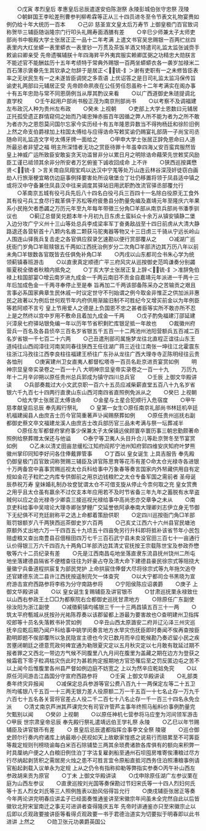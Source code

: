 <!-- { "loadSidebar": true } -->
　　○戊寅  孝烈皇后  孝惠皇后忌辰遣遂安伯陈澍祭  永陵彭城伯张守忠祭  茂陵
　　○朝鲜国王李昖差刑曹参判柳希霖等正从三十四员进冬至令节表文礼物宴赉如例仍给十年大统历一百本
　　○己卯  慈圣宣文皇太后万寿节  上御皇极门百官致词称贺毕三辅臣随诣隆宗门行叩头礼赐寿面酒膳有差
　　○辛巳少师兼太子太师吏部尚书中极殿大学士张居正正一品十二年考满  上遣文书官吴忠赐银一百两纻丝四表里内大红坐蟒一表里蟒衣一表里钞一万贯及茶饭羊酒又特遣司礼监太监张诚赍手敕谕曰卿亲受  先帝遗嘱辅朕十年四海昇平外夷宾服实赖卿匡弼之功精忠大勋朕言不能述官不能酬兹历十五年考绩特于常典外赐银一百两坐蟒蟒衣各一袭岁加禄米二百石薄示褒眷先生其钦承之勿辞于是居正＜锍-釒＞谢有吏职有一之未修皆臣表率之无状民生有一之未遂皆臣调爕之多乖语  上优诏答之是日司礼监太监冯保传旨谕吏礼两部曰元辅居正受  先帝顾命夙夜在公任劳任怨虽称十二年考满实在阁办事十有五年忠勋与常不同恩荫例当从厚其酌议来看
　　○以广西道御史朱琏提调北直学校
　　○壬午起用户部尚书殷正茂为南京刑部尚书
　　○以考察不及调福建左布政沉人种为贵州左布政
　　○癸未  上视朝
　　○吏部上大学士恩数曰元辅居正托孤受遗正群情窥伺之始而乃竭忠殚赤振百年因循之弊人所不能为者为之所不敢为者亦为之恩怨莫问国尔忘家今实历经十有五年隆恩异数当不得拘杨廷和徐阶旧例  上然之命支伯爵禄加上柱国太傅给与应得诰命写敕奖谕仍赐宴礼部荫一子尚宝司丞随命司礼监造文字号太傅牙牌一面给之
　　○甲申大学士张居正辞免恩命曰人道所最忌者非望之福  明主所深惜者无功之赏臣待罪十年虽幸四海乂安百蛮宾服然皆  皇上神威广运所致臣安敢妄贪天功滥冒非分以累日月之明除诰命藉荣先世敕奖风励臣工谨已祗领其余非分所安者万乞俯鉴下诚收回成命  上不许
　　○狭西巡按龚懋贤＜锍-釒＞言关南自凤翔宝鸡以达汉中宁羗等处万山连云林谷深茂奸徒窃白画劫人行旅渐梗宜略仿边庭事例择要害处所设墩堡佥丁壮仍移置将领于凤县适中镇之或将汉中守备兼住凤县汉中往来调度其驿站旧用武职酌改流官驿丞部覆允行
　　○革南京五城有役弓兵先后八十四名白役弓兵三百四十一名除白役原无工食外其有役弓兵工食尽行裁革俱于苏松等府疲惫县分酌量免编及嘉靖元年至隆庆六年果系小民拖欠者悉蠲之万历元年至九年每年带徵三分角□羊部从南京兵部尚书潘季驯议也
　　○蓟辽总督吴兑题本年十月初九日东虏土蛮紏众十余万从镇安镇静二堡入边分攻广宁义州十三山等处总兵李成梁率军丁奋勇敌战至十四日前虏从大清大静路退还各营斩首十八颗内名酋二颗获马驼夷器等物又十三日虏三千骑从宁远长岭山人围连山驿我兵复击走之各官俱应叙录乞速勘以便行赏部覆从之
　　○减湖广巡抚衙门岁角□羊赃赎银五千两如江西抚治例岁分二次角□羊部济边其万历八年以前未角□羊银数各官既皆去任俱免补角□羊
　　○丙戌以山东都司佥书朱心学为统领蓟镇春班游击
　　○以直隶真定顺德广平三府风灾从巡按御史范鸣谦奏分别蠲赈夏税全徵者秋粮内抵免之
　　○丁亥大学士张居正复上辞＜锍-釒＞准辞免伯禄上柱国部宴○增云南岁进九成金一千两云南旧不贡金自嘉靖元年派进一千两十三年后加成色金一千两寻奉停止至是奉  旨再加二千两该部备陈采办之苦输贡之艰且言事必系国家典章生民休戚一时议定世守不刊始谓之例今取金非惟正之供加派非惠民之政著以为例后世何观节年内府供用渐踰旧制不可胜纪今又增买前金以为年例臣等若阿顺不言亏  皇上节用爱人之德是上负国恩不忠之甚者臣等实所不敢亦所不忍  上是之然终以宫中岁用不敷命且着加九成金一千两
　　○戊子酌免福建汀邵延建兴漳泉七府驿站银免编一年以历年节省积剩贮库银足抵一年故也
　　○裁徽州府营兵一百名及各县侦卒三百名岁省银五千五百一十二两池州池阳营额兵五百减二百名岁省银一千七百二十六两
　　○己丑遣刑部司属施梦龙往北直程正谊往山东王道纯往山西阎漳往河南吴同春往狭西王任往湖广蒋三近往江南张一坤往江北霍震东往浙江冯孜往江西李良柱往福建王桥往广东孙从龙往广西大理寺寺正陈明经往云贵各恤刑
　　○庚寅建州卫女直夷人都督松塔寺一百员名赴京进贡宴赏如例
　　明神宗显皇帝实录卷之一百一十八
大明神宗显皇帝实录卷之一百一十九
　　万历九年十二月辛卯朔以原任贵州总兵郭成为镇守四川总兵官
　　○壬辰  上御文华殿讲读
　　○兵部奏裁过大小文武京职一百六十五员应减柴薪直堂五百八十九名岁省银六千九百七十四两行直隶山东山西河南四省直照例免派从之
　　○癸巳  上视朝
　　○给大学士张居正太傅诰命
　　○金星与土星合犯顺行入危宿度
　　○甲午  慈孝献皇后忌辰  奉先殿行祭礼
　　○  皇第一女生○原任南京礼部尚书林廷机卒廷机福建闽县人由庶吉士历今官简重著声讣闻赐祭葬如例
　　○原任贵州巡抚右副都御史蔡文卒文福建龙溪人由庶吉士改兵部历官三品未考满与祭一坛葬减半
　　○原任左军都督府掌府事少保兼太子太保镇远侯顾寰卒寰历事三朝忠勤颇著命照例给祭葬赠太保还与他谥
　　○泰宁等卫夷人头目升合儿等赴京贺冬至节宴赏如例
　　○乙未以清丈田亩怠缓松江知府阎邦宁池州知府郭四维安庆知府叶梦熊徽州掌印同知李好问各住俸戴罪管事
　　○丁酉以  皇女诞生  上具吉服告  奉先殿仍御皇极门百官致词称贺赐三辅臣及讲官陈思育等花币有差○命太仓光禄寺各进银十万两备宫中喜事赏赐巡视太仓兵科给事中万象春等奏言国家内外帑藏供用自有定规如金花子粒贮之内库专供御前之用京边钱粮贮之太仓专备军国之需前者  圣母诞辰恭祝万寿  皇妹婚礼制办妆奁犹谓太仓不可借支旋从停止今柰何取之充  皇女赏赉之用乎且太仓虽有嬴余不过仅支本年应用若不及时节省备三年九年之蓄脱有水旱盗贼何以应之会光禄寺少卿袁三接巡视光禄给事中高尚忠亦交章争之未从
　　○南京吏科给事中吴琯论大理寺卿张梦鲤广交延誉依阿承奉南大理卿刘志伊立身无节御下无纪俱不可充廷尉称平之选上命都着策励供职
　　○定四川巡按衙门角□羊部赃罚银额岁八千两狭西巡茶御史岁六百两
　　○己亥丈江西六十六州县官民塘池原额外丈出地六万一千四百五十九顷五十四亩免另行升科即将抵补该省节年小民包赔虚粮又查出南豊县召佃租田四万七千三百石武宁县未卖没官田三百七十一亩通行认价得银三万六千四百九十两角□羊部济边其清丈官抚按王宗载陈世宝及参政乔懋敬等六十二员纪录有差
　　○先是江西南昌屯地坐落直隶东流县抚州饶州二所屯地坐落建德县隔省不便稽查往往为奸豪占夺及清大命下建德县豪民徐宗式等阻挠大量徽宁兵备道程拱宸复为部民党护  上命拱宸住俸督大尽将徐宗式等九年拖欠追夺还官建德东流二县许江西抚按遥制完欠一体查究
　　○以大宁都司佥书黑晓为宣府游击宣府西路参将李栋为分守南路参将
　　○宁阳侯陈应诏袭爵
　　○庚子  上御文华殿讲读
　　○以  皇女诞生复赐辅臣及讲官银币
　　○甘肃巡抚栗永禄致仕以山西右参政王土□□为都察院右佥都御史巡抚甘肃地方
　　○除原任广东副使徐汝阳为浙江副使
　　○减徵蓟镇均徭银三千一十三两昌镇五百三十一两
　　○筑太平府甎城从抚按孙光祐陈荐奏以该郡留都上游最为要害故也○查明建州卫指挥咬郎等十员名失落敕书补赏如例
　　○辛丑山西太原潞安二府并辽沁泽三州灾巡抚辛应乾后期乃闻户科给事中姚学闵奏言地方水旱灾伤抚臣即时奏闻不俟再查按臣勘明即题不俟部覆所以急民隐宣主德也今灾已数月而辛应乾候勘乃奏迟留小民之疾苦壅闭朝廷之德意荒政何禆宜通为勒限夏灾定以五月秋灾定以七月敢有耽延过期不报者罪之又西北一带边方气候不同腹里八九月间在腹里为盖藏之期在边方为登获之候霜雹下零子粒凋枯灾伤此时为甚若拘定报期地方官恐罹后至之罚反匿边屯之苦不以上闻今后惟腹里各州县严督如例边庭不妨宽之  上以为然辛应乾姑免究
　　○以原任河间游击江昌国分守宣府西路参将
　　○壬寅  上御文华殿讲读
　　○礼部类奏年终灾异报闻
　　○减保定总兵参游等官公费八百九十一两保定左等二十五卫所均徭银八千五百一十三两无银力差人役原额二万一千五百一十七名止存一万九千六百七十五名各关营将官差占人役二千二百七十八名止存一千一百三十四名永免佥派
　　○清丈南京芦洲其芦课完欠有司官许管芦主事年终照马船料价事例酌量完欠甄别以闻
　　○癸卯  上视朝
　　○以原任神机七营参将马应奎为河间领军游击○甲辰  世宗肃皇帝忌辰  奉先殿行祭礼遣靖远伯王学礼祭  永陵
　　○乙巳以年节赐辅臣及讲官银币有差
　　○  景皇后忌辰遣都指挥佥事李文全祭  陵寝
　　○巡仓御史顾尔行奏内府诸库上纳最艰小民视如天上故歇家惶惑之说易行而赔累至不可筭臣等裁定规则刊榜晓谕每白米百石除铺垫三两其余琐费诸款各库俱有的额向来积弊一时具厘纳户便之人白粮旧例住泊丁字沽复雇剥船至通州石坝囤房堆寄俟漕粮过尽方行尽纳起剥赁积之需居房火烛之患不可胜言宜令原船直抵河西务住泊照漕粮事例请官船起剥载入议单永为定规  上从之仍令有指称抑勒等弊指实参奏○丙午补山西左参政胡来贡为原官
　　○丁未  上御文华殿讲读
　　○戊申除原任湖广左参议栗在庭为山西左参议
　　○直隶巡按刘光国等奏保勘过节妇宋氏等一十四人烈妇何氏等十五人烈女刘氏等三人照例旌表以励风俗得旨允行
　　○庚戌辅臣张居正等奏今年两论讲完明春应讲孟子已经面奏惟通鉴讲至宋徽宗年间虽未全完然自此以后皆徽钦北狩宋室南迁之事无可进讲者查得隆庆五年  先帝时讲通鉴亦只至宋徽宗止以后即以贞观政要接讲臣等看得贞观政要一书于君德治道实为切要拟于明春即以此书进讲  上然之
　　○勋卫张元功袭爵英国公
